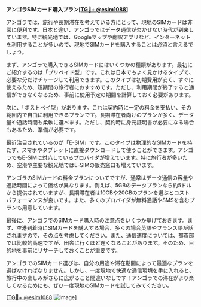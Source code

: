 **アンゴラSIMカード購入プラン[[TG💪+ @esim1088](https://t.me/s/esim1088)]**

アンゴラでは、旅行や長期滞在を考えている方にとって、現地のSIMカードは非常に便利です。日本と違い、アンゴラではデータ通信が欠かせない時代が到来しています。特に観光地では、Googleマップや翻訳アプリなど、インターネットを利用することが多いので、現地でSIMカードを購入することは必須と言えるでしょう。

まず、アンゴラで購入できるSIMカードにはいくつかの種類があります。最初にご紹介するのは「プリペイド型」です。これは日本でもよく見かけるタイプで、必要な分だけチャージして利用できます。このタイプは初期費用が安く、すぐに使えるため、短期間の旅行者におすすめです。ただし、利用期間が終了すると通信ができなくなるため、事前に使用予定の期間を計算しておく必要があります。

次に、「ポストペイ型」があります。これは契約時に一定の料金を支払い、その範囲内で自由に利用できるプランです。長期滞在者向けのプランが多く、データ量や通話時間も柔軟に選べます。ただし、契約時に身元証明書が必要になる場合もあるため、準備が必要です。

最近注目されているのが「E-SIM」です。このタイプは物理的なSIMカードを持たず、スマホやタブレットに直接ダウンロードして使うことができます。アンゴラでもE-SIMに対応しているプロバイダが増えています。特に旅行者が多いため、空港や主要な観光地ではE-SIMの販売窓口も増えています。

アンゴラのSIMカードの料金プランについてですが、通常はデータ通信の容量や通話時間によって価格が異なります。例えば、5GBのデータプランなら約5ドルから提供されていますが、長期滞在者は10GBや20GBのプランを選ぶとコストパフォーマンスが良いです。また、多くのプロバイダが無料通話やSMSを含むプランも用意しています。

最後に、アンゴラでのSIMカード購入時の注意点をいくつか挙げておきます。まず、空港到着時にSIMカードを購入する場合、多くの場合英語やフランス語が話されますので、その点を考慮してください。また、通信速度については、都市部では比較的高速ですが、田舎に行くほど遅くなることがあります。そのため、目的地を事前にリサーチしておくことが重要です。

アンゴラでのSIMカード選びは、自分の用途や滞在期間によって最適なプランを選ばなければなりません。しかし、一度現地で快適な通信環境を手に入れると、旅行中の楽しみがさらに広がること間違いなしです！アンゴラでの滞在がより楽しくなるためにも、ぜひ一度現地のSIMカードを試してみてください。

[[TG💪+ @esim1088](https://t.me/s/esim1088) ![Image](https://i.postimg.cc/Y0z9fWf4/image.png)]